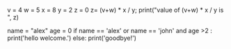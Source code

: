 v = 4 
w = 5 
x = 8 
y = 2
z = 0 
z= (v+w) * x / y;
print("value of (v+w) * x / y is ", z)



name = "alex"
age = 0 
if name == 'alex' or name == 'john' and age >2 :
    print('hello welcome.')
else:
    print('goodbye!')
